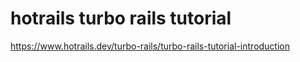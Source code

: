 # hotrails turbo rails tutorial

https://www.hotrails.dev/turbo-rails/turbo-rails-tutorial-introduction
